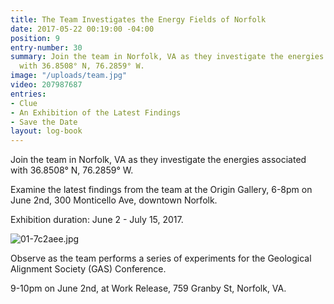 ```yaml
---
title: The Team Investigates the Energy Fields of Norfolk
date: 2017-05-22 00:19:00 -04:00
position: 9
entry-number: 30
summary: Join the team in Norfolk, VA as they investigate the energies associated
  with 36.8508° N, 76.2859° W.
image: "/uploads/team.jpg"
video: 207987687
entries:
- Clue
- An Exhibition of the Latest Findings
- Save the Date
layout: log-book
---
```


Join the team in Norfolk, VA as they investigate the energies associated with 36.8508° N, 76.2859° W.

Examine the latest findings from the team at the Origin Gallery, 6-8pm on June 2nd, 300 Monticello Ave, downtown Norfolk.

Exhibition duration: June 2 - July 15, 2017.

![01-7c2aee.jpg](/uploads/01-7c2aee.jpg)

Observe as the team performs a series of experiments for the Geological Alignment Society (GAS) Conference.

9-10pm on June 2nd, at Work Release, 759 Granby St, Norfolk, VA.
